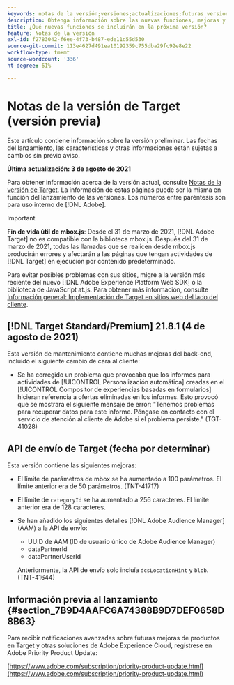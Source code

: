```yaml
---
keywords: notas de la versión;versiones;actualizaciones;futuras versiones;mejoras;nuevas funciones;correcciones;actualizaciones;versión preliminar
description: Obtenga información sobre las nuevas funciones, mejoras y correcciones que incluirá la próxima versión de Adobe Target, incluidos el SDK, la API y las bibliotecas de JavaScript.
title: ¿Qué nuevas funciones se incluirán en la próxima versión?
feature: Notas de la versión
exl-id: f2783042-f6ee-4f73-b487-ede11d55d530
source-git-commit: 113e4627d491ea10192359c755dba29fc92e8e22
workflow-type: tm+mt
source-wordcount: '336'
ht-degree: 61%

---
```


# Notas de la versión de Target (versión previa)

Este artículo contiene información sobre la versión preliminar. Las fechas del lanzamiento, las características y otras informaciones están sujetas a cambios sin previo aviso.

**Última actualización: 3 de agosto de 2021**

Para obtener información acerca de la versión actual, consulte [Notas de la versión de Target](release-notes.md). La información de estas páginas puede ser la misma en función del lanzamiento de las versiones. Los números entre paréntesis son para uso interno de [!DNL Adobe].

>[!IMPORTANT]
>
>**Fin de vida útil de mbox.js**: Desde el 31 de marzo de 2021, [!DNL Adobe Target] no es compatible con la biblioteca mbox.js. Después del 31 de marzo de 2021, todas las llamadas que se realicen desde mbox.js producirán errores y afectarán a las páginas que tengan actividades de [!DNL Target] en ejecución por contenido predeterminado.
>
>Para evitar posibles problemas con sus sitios, migre a la versión más reciente del nuevo [!DNL Adobe Experience Platform Web SDK] o la biblioteca de JavaScript at.js. Para obtener más información, consulte [Información general: Implementación de Target en sitios web del lado del cliente](/help/c-implementing-target/c-implementing-target-for-client-side-web/implement-target-for-client-side-web.md).

## [!DNL Target Standard/Premium] 21.8.1 (4 de agosto de 2021)

Esta versión de mantenimiento contiene muchas mejoras del back-end, incluido el siguiente cambio de cara al cliente:

* Se ha corregido un problema que provocaba que los informes para actividades de [!UICONTROL Personalización automática] creadas en el [!UICONTROL Compositor de experiencias basadas en formularios] hicieran referencia a ofertas eliminadas en los informes. Esto provocó que se mostrara el siguiente mensaje de error: &quot;Tenemos problemas para recuperar datos para este informe. Póngase en contacto con el servicio de atención al cliente de Adobe si el problema persiste.&quot; (TGT-41028)

## API de envío de Target (fecha por determinar)

Esta versión contiene las siguientes mejoras:

* El límite de parámetros de mbox se ha aumentado a 100 parámetros. El límite anterior era de 50 parámetros. (TNT-41717)
* El límite de `categoryId` se ha aumentado a 256 caracteres. El límite anterior era de 128 caracteres.
* Se han añadido los siguientes detalles [!DNL Adobe Audience Manager] (AAM) a la API de envío:

   * UUID de AAM (ID de usuario único de Adobe Audience Manager)
   * dataPartnerId
   * dataPartnerUserId

   Anteriormente, la API de envío solo incluía `dcsLocationHint` y `blob`. (TNT-41644)

## Información previa al lanzamiento {#section_7B9D4AAFC6A74388B9D7DEF0658D8B63}

Para recibir notificaciones avanzadas sobre futuras mejoras de productos en Target y otras soluciones de Adobe Experience Cloud, regístrese en Adobe Priority Product Update:

[https://www.adobe.com/subscription/priority-product-update.html](https://www.adobe.com/subscription/priority-product-update.html)

